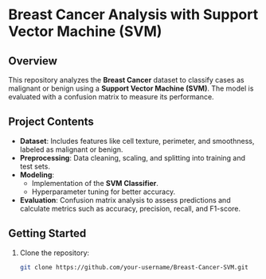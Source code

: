 # Breast Cancer Analysis with Support Vector Machine (SVM)

## Overview
This repository analyzes the **Breast Cancer** dataset to classify cases as malignant or benign using a **Support Vector Machine (SVM)**. The model is evaluated with a confusion matrix to measure its performance.

## Project Contents
- **Dataset**: Includes features like cell texture, perimeter, and smoothness, labeled as malignant or benign.
- **Preprocessing**: Data cleaning, scaling, and splitting into training and test sets.
- **Modeling**: 
  - Implementation of the **SVM Classifier**.
  - Hyperparameter tuning for better accuracy.
- **Evaluation**: Confusion matrix analysis to assess predictions and calculate metrics such as accuracy, precision, recall, and F1-score.

## Getting Started
1. Clone the repository:
   ```bash
   git clone https://github.com/your-username/Breast-Cancer-SVM.git
